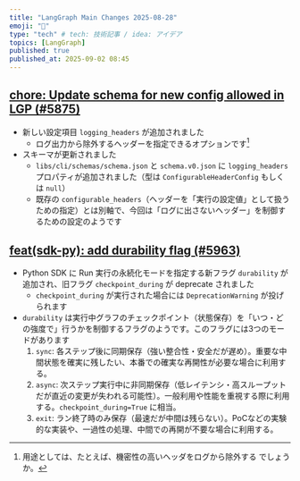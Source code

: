 ```yaml
---
title: "LangGraph Main Changes 2025-08-28"
emoji: "📝"
type: "tech" # tech: 技術記事 / idea: アイデア
topics: [LangGraph]
published: true
published_at: 2025-09-02 08:45
---
```


## [chore: Update schema for new config allowed in LGP (#5875)](https://github.com/langchain-ai/langgraph/commit/1ebdb1ba312bae431a16e9510bc966e6b4fa053f)

- 新しい設定項目 `logging_headers` が追加されました
  - ログ出力から除外するヘッダーを指定できるオプションです[^1]
- スキーマが更新されました
  - `libs/cli/schemas/schema.json` と `schema.v0.json` に `logging_headers` プロパティが追加されました（型は `ConfigurableHeaderConfig` もしくは `null`）
  - 既存の `configurable_headers`（ヘッダーを「実行の設定値」として扱うための指定）とは別軸で、今回は「ログに出さないヘッダー」を制御するための設定のようです


## [feat(sdk-py): add durability flag (#5963)](https://github.com/langchain-ai/langgraph/commit/0b4638269b6565e6e0ef055ff4f87c9eb04a8417)

- Python SDK に Run 実行の永続化モードを指定する新フラグ `durability` が追加され、旧フラグ `checkpoint_during` が deprecate されました
  - `checkpoint_during` が実行された場合には `DeprecationWarning` が投げられます
- `durability` は実行中グラフのチェックポイント（状態保存）を「いつ・どの強度で」行うかを制御するフラグのようです。このフラグには3つのモードがあります
  1. `sync`: 各ステップ後に同期保存（強い整合性・安全だが遅め）。重要な中間状態を確実に残したい、本番での確実な再開性が必要な場合に利用する。
  2. `async`: 次ステップ実行中に非同期保存（低レイテンシ・高スループットだが直近の変更が失われる可能性）。一般利用や性能を重視する際に利用する。`checkpoint_during=True` に相当。
  3. `exit`: ラン終了時のみ保存（最速だが中間は残らない）。PoCなどの実験的な実装や、一過性の処理、中間での再開が不要な場合に利用する。


[^1]: 用途としては、たとえば、機密性の高いヘッダをログから除外する でしょうか。
